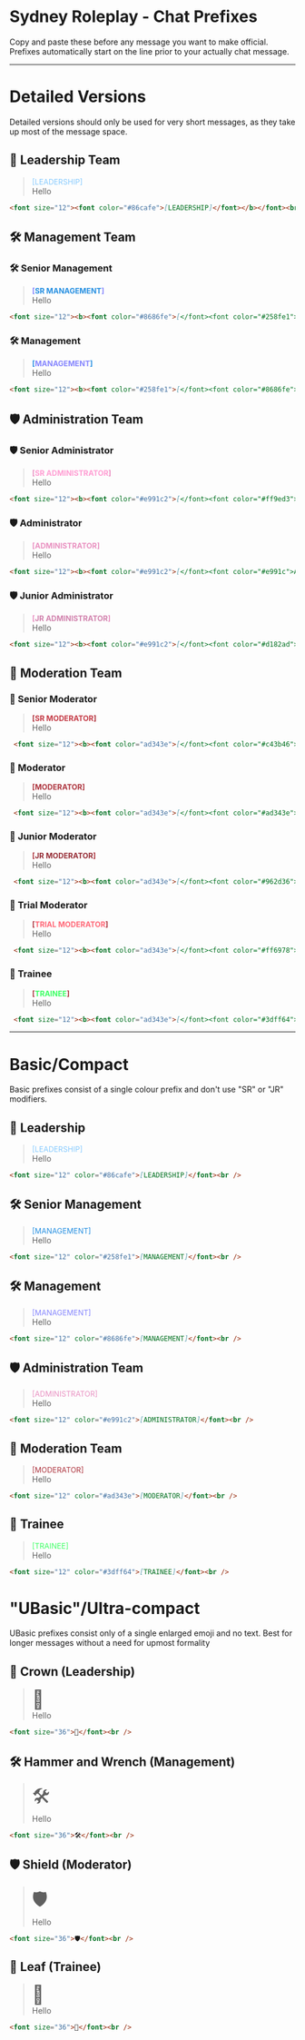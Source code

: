 # Sydney Roleplay - Chat Prefixes
Copy and paste these before any message you want to make official. Prefixes automatically start on the line prior to your actually chat message.

---

# Detailed Versions
Detailed versions should only be used for very short messages, as they take up most of the message space.

## 👑 Leadership Team
> <font size="2"><font color="#86cafe">[LEADERSHIP]</font></b></font><br />
Hello

```md
<font size="12"><font color="#86cafe">[LEADERSHIP]</font></b></font><br />
```

## 🛠️ Management Team

### 🛠️ Senior Management
> <font size="2"><b><font color="#8686fe">[</font><font color="#258fe1">SR MANAGEMENT</font><font color="#8686fe">]</font></b></font><br />
Hello

```md
<font size="12"><b><font color="#8686fe">[</font><font color="#258fe1">SR MANAGEMENT</font><font color="#8686fe">]</font></b></font><br />
```

### 🛠️ Management
> <font size="2"><b><font color="#258fe1">[</font><font color="#8686fe">MANAGEMENT</font><font color="#258fe1">]</font></b></font><br />
Hello

```md
<font size="12"><b><font color="#258fe1">[</font><font color="#8686fe">MANAGEMENT</font><font color="#258fe1">]</font></b></font><br />
```

## 🛡️ Administration Team

### 🛡️ Senior Administrator
> <font size="2"><b><font color="#e991c2">[</font><font color="#ff9ed3">SR ADMINISTRATOR</font><font color="#e991c2">]</font></b></font><br />
Hello

```md
<font size="12"><b><font color="#e991c2">[</font><font color="#ff9ed3">SR ADMINISTRATOR</font><font color="#e991c2">]</font></b></font><br />
```

### 🛡️ Administrator
> <font size="2"><b><font color="#e991c2">[</font><font color="#e991c">ADMINISTRATOR</font><font color="#e991c2">]</font></b></font><br />
Hello

```md
<font size="12"><b><font color="#e991c2">[</font><font color="#e991c">ADMINISTRATOR</font><font color="#e991c2">]</font></b></font><br />
```

### 🛡️ Junior Administrator
> <font size="2"><b><font color="#e991c2">[</font><font color="#d182ad">JR ADMINISTRATOR</font><font color="#e991c2">]</font></b></font><br />
Hello

```md
<font size="12"><b><font color="#e991c2">[</font><font color="#d182ad">JR ADMINISTRATOR</font><font color="#e991c2">]</font></b></font><br />
```

## 🔨 Moderation Team

### 🔨 Senior Moderator
> <font size="2"><b><font color="ad343e">[</font><font color="#c43b46">SR MODERATOR</font><font color="ad343e">]</font></b></font><br />
Hello

```md
 <font size="12"><b><font color="ad343e">[</font><font color="#c43b46">SR MODERATOR</font><font color="ad343e">]</font></b></font><br />
```

### 🔨 Moderator
> <font size="2"><b><font color="ad343e">[</font><font color="#ad343e">MODERATOR</font><font color="ad343e">]</font></b></font><br />
Hello

```md
 <font size="12"><b><font color="ad343e">[</font><font color="#ad343e">MODERATOR</font><font color="ad343e">]</font></b></font><br />
```

### 🔨 Junior Moderator
> <font size="2"><b><font color="ad343e">[</font><font color="#962d36">JR MODERATOR</font><font color="ad343e">]</font></b></font><br />
Hello

```md
 <font size="12"><b><font color="ad343e">[</font><font color="#962d36">JR MODERATOR</font><font color="ad343e">]</font></b></font><br />
```

### 🔨 Trial Moderator
> <font size="2"><b><font color="ad343e">[</font><font color="#ff6978">TRIAL MODERATOR</font><font color="ad343e">]</font></b></font><br />
Hello

```md
 <font size="12"><b><font color="ad343e">[</font><font color="#ff6978">TRIAL MODERATOR</font><font color="ad343e">]</font></b></font><br />
```

### 🌿 Trainee
> <font size="2"><b><font color="ad343e">[</font><font color="#3dff64">TRAINEE</font><font color="ad343e">]</font></b></font><br />
Hello

```md
 <font size="12"><b><font color="ad343e">[</font><font color="#3dff64">TRAINEE</font><font color="ad343e">]</font></b></font><br />
```

---

# Basic/Compact
Basic prefixes consist of a single colour prefix and don't use "SR" or "JR" modifiers.

## 👑 Leadership
> <font size="2" color="#86cafe">[LEADERSHIP]</font><br />
Hello

```md
<font size="12" color="#86cafe">[LEADERSHIP]</font><br />
```

## 🛠️ Senior Management
> <font size="2" color="#258fe1">[MANAGEMENT]</font><br />
Hello

```md
<font size="12" color="#258fe1">[MANAGEMENT]</font><br />
```

## 🛠️ Management
> <font size="2" color="#8686fe">[MANAGEMENT]</font><br />
Hello

```md
<font size="12" color="#8686fe">[MANAGEMENT]</font><br />
```

## 🛡️ Administration Team
> <font size="2" color="#e991c2">[ADMINISTRATOR]</font><br />
Hello

```md
<font size="12" color="#e991c2">[ADMINISTRATOR]</font><br />
```

## 🔨 Moderation Team
> <font size="2" color="#ad343e">[MODERATOR]</font><br />
Hello

```md
<font size="12" color="#ad343e">[MODERATOR]</font><br />
```

## 🌿 Trainee
> <font size="2" color="#3dff64">[TRAINEE]</font><br />
Hello

```md
<font size="12" color="#3dff64">[TRAINEE]</font><br />
```

# "UBasic"/Ultra-compact
UBasic prefixes consist only of a single enlarged emoji and no text. Best for longer messages without a need for upmost formality

## 👑 Crown (Leadership)
> <font size="6">👑</font><br />
Hello

```md
<font size="36">👑</font><br />
```

## 🛠️ Hammer and Wrench (Management)
> <font size="6">🛠️</font><br />
Hello

```md
<font size="36">🛠️</font><br />
```

## 🛡️ Shield (Moderator)
> <font size="6">🛡️</font><br />
Hello

```md
<font size="36">🛡️</font><br />
```

## 🌿 Leaf (Trainee)
> <font size="6">🌿</font><br />
Hello

```md
<font size="36">🌿</font><br />
```